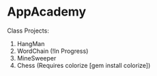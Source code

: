 AppAcademy
==========

Class Projects:
1. HangMan
2. WordChain (!In Progress)
3. MineSweeper
4. Chess (Requires colorize [gem install colorize])
